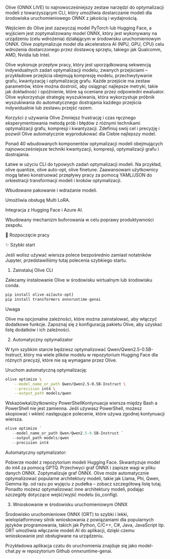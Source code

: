 Olive (ONNX LIVE) to najnowocześniejszy zestaw narzędzi do optymalizacji modeli z towarzyszącym CLI, który umożliwia dostarczanie modeli dla środowiska uruchomieniowego ONNX z jakością i wydajnością.

Wejściem do Olive jest zazwyczaj model PyTorch lub Hugging Face, a wyjściem jest zoptymalizowany model ONNX, który jest wykonywany na urządzeniu (celu wdrożenia) działającym w środowisku uruchomieniowym ONNX. Olive zoptymalizuje model dla akceleratora AI (NPU, GPU, CPU) celu wdrożenia dostarczonego przez dostawcę sprzętu, takiego jak Qualcomm, AMD, Nvidia lub Intel.


Olive wykonuje przepływ pracy, który jest uporządkowaną sekwencją indywidualnych zadań optymalizacji modelu, zwanych przejściami – przykładowe przejścia obejmują kompresję modelu, przechwytywanie grafu, kwantyzację i optymalizację grafu. Każde przejście ma zestaw parametrów, które można dostroić, aby osiągnąć najlepsze metryki, takie jak dokładność i opóźnienie, które są oceniane przez odpowiedni ewaluator. Olive wykorzystuje strategię wyszukiwania, która wykorzystuje próbnik wyszukiwania do automatycznego dostrajania każdego przejścia indywidualnie lub zestawu przejść razem.


Korzyści z używania Olive
 Zmniejsz frustrację i czas ręcznego eksperymentowania metodą prób i błędów z różnymi technikami optymalizacji grafu, kompresji i kwantyzacji. Zdefiniuj swój cel i precyzję i pozwól Olive automatycznie wyprodukować dla Ciebie najlepszy model.

 Ponad 40 wbudowanych komponentów optymalizacji modeli obejmujących najnowocześniejsze techniki kwantyzacji, kompresji, optymalizacji grafu i dostrajania.

 Łatwe w użyciu CLI do typowych zadań optymalizacji modeli. Na przykład, olive quantize, olive auto-opt, olive finetune. Zaawansowani użytkownicy mogą łatwo konstruować przepływy pracy za pomocą YAML/JSON do orkiestracji transformacji modeli i kroków optymalizacji.

 Wbudowane pakowanie i wdrażanie modeli.

 Umożliwia obsługę Multi LoRA.

 Integracja z Hugging Face i Azure AI.

 Wbudowany mechanizm buforowania w celu poprawy produktywności zespołu.

🚀 Rozpoczęcie pracy

✨ Szybki start

Jeśli wolisz używać wiersza polece bezpośrednio zamiast notatników Jupyter, przedstawiliśmy tutaj polecenia szybkiego startu.

1. Zainstaluj Olive CLI

Zalecamy instalowanie Olive w środowisku wirtualnym lub środowisku conda.
```python
pip install olive-ai[auto-opt]
pip install transformers onnxruntime-genai
```
Uwaga

Olive ma opcjonalne zależności, które można zainstalować, aby włączyć dodatkowe funkcje. Zapoznaj się z konfiguracją pakietu Olive, aby uzyskać listę dodatków i ich zależności.

2. Automatyczny optymalizator

W tym szybkim starcie będziesz optymalizować Qwen/Qwen2.5-0.5B-Instruct, który ma wiele plików modelu w repozytorium Hugging Face dla różnych precyzji, które nie są wymagane przez Olive.

Uruchom automatyczną optymalizację:
```bash
olive optimize \
    --model_name_or_path Qwen/Qwen2.5-0.5B-Instruct \
    --precision int4 \
    --output_path models/qwen
```
WskazówkaUżytkownicy PowerShellKontynuacja wiersza między Bash a PowerShell nie jest zamienna. Jeśli używasz PowerShell, możesz skopiować i wkleić następujące polecenie, które używa zgodnej kontynuacji wiersza.
```powershell
olive optimize `
   --model_name_or_path Qwen/Qwen2.5-0.5B-Instruct `
   --output_path models/qwen `
   --precision int4
```

Automatyczny optymalizator:

Pobierze model z repozytorium modeli Hugging Face.
Skwantyzuje model do int4 za pomocą GPTQ.
Przechwyci graf ONNX i zapisze wagi w pliku danych ONNX.
Zoptymalizuje graf ONNX.
Olive może automatycznie optymalizować popularne architektury modeli, takie jak Llama, Phi, Qwen, Gemma itp. od razu po wyjęciu z pudełka – zobacz szczegółową listę tutaj. Ponadto możesz optymalizować inne architektury modeli, podając szczegóły dotyczące wejść/wyjść modelu (io_config).

3. Wnioskowanie w środowisku uruchomieniowym ONNX

Środowisko uruchomieniowe ONNX (ORT) to szybki i lekki, wieloplatformowy silnik wnioskowania z powiązaniami dla popularnych języków programowania, takich jak Python, C/C++, C#, Java, JavaScript itp. ORT umożliwia włączanie modeli AI do aplikacji, dzięki czemu wnioskowanie jest obsługiwane na urządzeniu.

Przykładowa aplikacja czatu do uruchomienia znajduje się jako model-chat.py w repozytorium Github onnxruntime-genai.
```